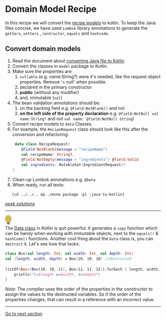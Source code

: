 # Domain Model Recipe

In this recipe we will convert
the [recipe models](../../../java-to-kotlin/src/main/java/nl/rabobank/kotlinmovement/recipes/model) to
kotlin. To keep the Java files concise, we have used `Lombok` library annotations to generate the `getters`, `setters`
, `contructor`, `equals` and `hashcode`.

## Convert domain models

1) Read the document about [converting Java file to Kotlin](CONVERT_JAVA_FILE_TO_KOTLIN.md)
2) Convert the classes in `model` package to Kotlin.
3) Make sure the properties are:
    1) `nullable` (e.g. name:String?) were it's needed, like the request object properties. Remove '= null' when possible.
    2) declared in the primary constructor
    3) **public** (without any modifier)
    4) and, immutable (`val`)
4) The bean validation annotations should be:
    1) on the backing field e.g. `@field:NotBlank()` and not
    2) **on the left side of the property declaration** e.g. `@field:NotNull val name:String?` and not `val name: @field:NotNull String`!
5) Convert recipe models to `data` Classes. 
6) For example, the `RecipeRequest` class should look like this after the conversion and refactoring:
    ```Kotlin
     data class RecipeRequest(
        @field:NotBlank(message = "recipeName")
        val recipeName: String?,
        @field:NotEmpty(message = "ingredients") @field:Valid
        val ingredients: MutableSet<IngredientRequest>?
    )
    ``` 
7) Clean-up Lombok annotations e.g. `@Data`
8) When ready, run all tests:

```shell
   (cd ../../.. && ./mvnw package -pl :java-to-kotlin)
 ```

[*peek solutions*](../../../java-to-kotlin-complete/src/main/kotlin/nl/rabobank/kotlinmovement/recipes/model)

--- 
![light-bulb](../../sources/png/light-bulb-xs.png)  
The [Data class](https://kotlinlang.org/docs/data-classes.html) in Kotlin is quit powerful. It generates a `copy`
function which can be handy when working with immutable objects, next to the `equals()` & `hashCode()` functions.
Another cool thing about the `Data` class is, you can `destruct` it. Let's see how that looks:

```kotlin
class Box(val length: Int, val width: Int, val depth: Int)
val (length, width, depth) = Box(10, 10, 10) //destructed

listOf<Box>(Box(10, 10, 11), Box(11, 11, 12)).forEach { length, width, depth -> //destructed in a lambda
    println("l=$length w=$width, d=$depth")
}
```

*Note*: The compiler uses the order of the properties in the constructor to assign the values to the destructed
variables. So if the order of the properties changes, that can result in a reference with an incorrect value.

---

[Go to next section](../3-data/Recipe.md)



